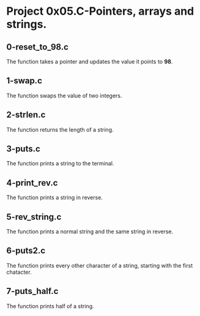# Project 0x05.C-Pointers, arrays and strings.

## 0-reset_to_98.c

The function takes a pointer and updates the value it points to **98**.

## 1-swap.c

The function swaps the value of two integers.

## 2-strlen.c

The function returns the length of a string.

## 3-puts.c

The function prints a string to the terminal.

## 4-print_rev.c

The function prints a string in reverse.

## 5-rev_string.c

The function prints a normal string and the same string in reverse.

## 6-puts2.c

The function prints every other character of a string, starting with the first chatacter.

## 7-puts_half.c

The function prints half of a string.

##